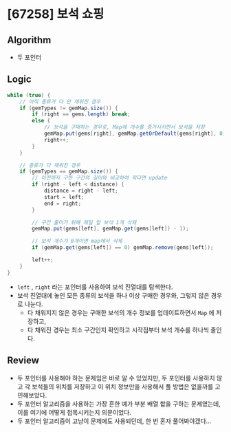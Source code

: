 # [67258] 보석 쇼핑

## Algorithm
- 두 포인터

## Logic

```java
while (true) {
    // 아직 종류가 다 안 채워진 경우
    if (gemTypes != gemMap.size()) {
        if (right == gems.length) break;
        else {
            // 보석을 구매하는 경우로, Map에 개수를 증가시키면서 보석을 저장
            gemMap.put(gems[right], gemMap.getOrDefault(gems[right], 0) + 1);
            right++;
        }
    }

    // 종류가 다 채워진 경우
    if (gemTypes == gemMap.size()) {
        // 이전까지 구한 구간의 길이와 비교하여 작다면 update
        if (right - left < distance) {
            distance = right - left;
            start = left;
            end = right;
        }

        // 구간 줄이기 위해 제일 앞 보석 1개 삭제
        gemMap.put(gems[left], gemMap.get(gems[left]) - 1);

        // 보석 개수가 0개이면 map에서 삭제
        if (gemMap.get(gems[left]) == 0) gemMap.remove(gems[left]);

        left++;
    }
}
```

- `left` , `right` 라는 포인터를 사용하여 보석 진열대를 탐색한다.
- 보석 진열대에 놓인 모든 종류의 보석을 하나 이상 구매한 경우와, 그렇지 않은 경우로 나눈다.
  - 다 채워지지 않은 경우는 구매한 보석의 개수 정보를 업데이트하면서 `Map` 에 저장하고,
  - 다 채워진 경우는 최소 구간인지 확인하고 시작점부터 보석 개수를 하나씩 줄인다.

## Review
- 두 포인터를 사용해야 하는 문제임은 바로 알 수 있었지만, 두 포인터를 사용하지 않고 각 보석들의 위치를 저장하고 이 위치 정보만을 사용해서 풀 방법은 없을까를 고민해보았다.
- 두 포인터 알고리즘을 사용하는 가장 흔한 예가 부분 배열 합을 구하는 문제였는데, 이를 여기에 어떻게 접목시키는지 의문이었다.
- 두 포인터 알고리즘이 고냥이 문제에도 사용되던데, 한 번 혼자 풀어봐야겠다...